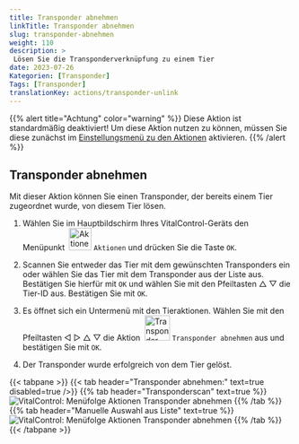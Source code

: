 ```yaml
---
title: Transponder abnehmen
linkTitle: Transponder abnehmen
slug: transponder-abnehmen
weight: 110
description: >
 Lösen Sie die Transponderverknüpfung zu einem Tier
date: 2023-07-26
Kategorien: [Transponder]
Tags: [Transponder]
translationKey: actions/transponder-unlink
---
```

{{% alert title="Achtung" color="warning" %}}
Diese Aktion ist standardmäßig deaktiviert! Um diese Aktion nutzen zu können, müssen Sie diese zunächst im [Einstellungsmenü zu den Aktionen](/docs/aktionen/einstellungen/) aktivieren.
{{% /alert %}}

## Transponder abnehmen

Mit dieser Aktion können Sie einen Transponder, der bereits einem Tier zugeordnet wurde, von diesem Tier lösen.

1. Wählen Sie im Hauptbildschirm Ihres VitalControl-Geräts den Menüpunkt &nbsp;<img src="/icons/actions.svg" width="40" align="bottom" alt="Aktionen" /> `Aktionen` und drücken Sie die Taste `OK`.

2. Scannen Sie entweder das Tier mit dem gewünschten Transponders ein oder wählen Sie das Tier mit dem Transponder aus der Liste aus. Bestätigen Sie hierfür mit `OK` und wählen Sie mit den Pfeiltasten △ ▽ die Tier-ID aus. Bestätigen Sie mit `OK`.

3. Es öffnet sich ein Untermenü mit den Tieraktionen. Wählen Sie mit den Pfeiltasten ◁ ▷ △ ▽ die Aktion &nbsp;<img src="/icons/actions/unlink-transponder.svg" width="45" align="bottom" alt="Transponder abnehmen" /> `Transponder abnehmen` aus und bestätigen Sie mit `OK`.

4. Der Transponder wurde erfolgreich von dem Tier gelöst.

{{< tabpane >}}
{{< tab header="Transponder abnehmen:" text=true disabled=true />}}
{{% tab header="Transponderscan" text=true %}}
 ![VitalControl: Menüfolge Aktionen Transponder abnehmen](../bilder/transponderabnehmen-transponderscan.png "Transponder abnehmen")
{{% /tab %}}
{{% tab header="Manuelle Auswahl aus Liste" text=true %}}
 ![VitalControl: Menüfolge Aktionen Transponder abnehmen](../bilder/transponderabnehmen.png "Transponder abnehmen")
{{% /tab %}}
{{< /tabpane >}}
